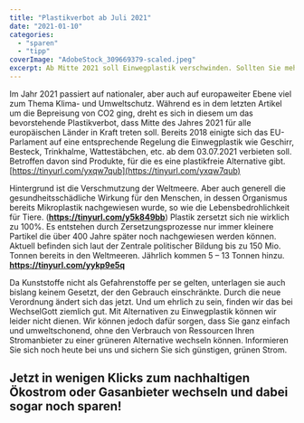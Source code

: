 ```yaml
---
title: "Plastikverbot ab Juli 2021"
date: "2021-01-10"
categories: 
  - "sparen"
  - "tipp"
coverImage: "AdobeStock_309669379-scaled.jpeg"
excerpt: Ab Mitte 2021 soll Einwegplastik verschwinden. Sollten Sie mehr über das Plastikverbot erfahren oder sich unseren Lösungsbeitrag zum Klima- und Umweltschutz zu Gemüte führen wollen, dann schauen Sie gerne hier vorbei
---
```



Im Jahr 2021 passiert auf nationaler, aber auch auf europaweiter 
Ebene viel zum Thema Klima- und Umweltschutz. Während es in dem 
letzten Artikel um die Bepreisung von CO2 ging, dreht es sich in 
diesem um das bevorstehende Plastikverbot, dass Mitte des Jahres 2021 für alle europäischen Länder in Kraft treten soll. Bereits 2018 einigte sich das EU-Parlament auf eine entsprechende Regelung die Einwegplastik wie Geschirr, Besteck, Trinkhalme, Wattestäbchen, etc. ab dem 03.07.2021 verbieten soll. Betroffen davon sind Produkte, für die es eine plastikfreie Alternative gibt. 
[https://tinyurl.com/yxqw7qub](https://tinyurl.com/yxqw7qub)

Hintergrund ist die Verschmutzung der Weltmeere. Aber auch generell die gesundheitsschädliche Wirkung für den Menschen, in dessen Organismus bereits Mikroplastik nachgewiesen wurde, so wie die Lebensbedrohlichkeit für Tiere. (**https://tinyurl.com/y5k849bb**) Plastik zersetzt sich nie wirklich zu 100%. Es entstehen durch Zersetzungsprozesse nur immer kleinere Partikel die über 400 Jahre später noch nachgewiesen werden können.  Aktuell befinden sich laut der Zentrale politischer Bildung bis zu 150 Mio. Tonnen bereits in den Weltmeeren. Jährlich kommen 5 – 13 Tonnen hinzu. **https://tinyurl.com/yykp9e5q**

Da Kunststoffe nicht als Gefahrenstoffe per se gelten, unterlagen sie auch bislang keinem Gesetzt, der den Gebrauch einschränkte. Durch die neue Verordnung ändert sich das jetzt. Und um ehrlich zu sein, finden wir das bei WechselGott ziemlich gut. Mit Alternativen zu Einwegplastik können wir leider nicht dienen. Wir können jedoch dafür sorgen, dass Sie ganz einfach und umweltschonend, ohne den Verbrauch von Ressourcen Ihren Stromanbieter zu einer grüneren Alternative wechseln können. Informieren Sie sich noch heute bei uns und sichern Sie sich günstigen, grünen Strom.


## Jetzt in wenigen Klicks zum nachhaltigen Ökostrom oder Gasanbieter wechseln und dabei sogar noch sparen!

